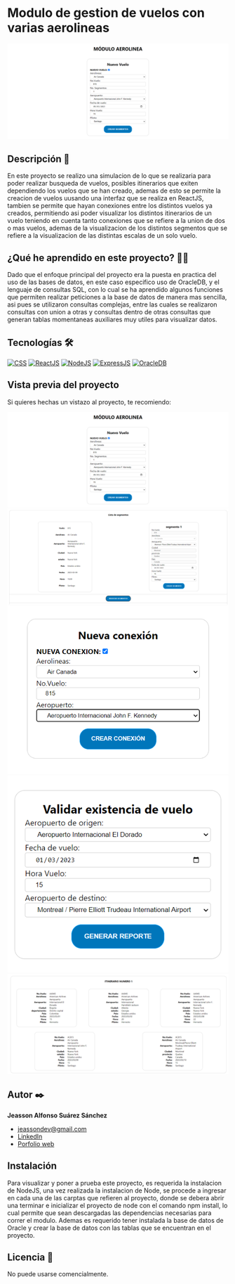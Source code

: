 # Modulo de gestion de vuelos con varias aerolineas
![Imagen del proyecto](https://github.com/JeassonSuarez/ModuloVuelos/blob/main/previewImagenes/creacion%20vuelo%20inicial.png?raw=true)

## Descripción 📑

En este proyecto se realizo una simulacion de lo que se realizaria para poder realizar busqueda de vuelos, posibles itinerarios que exiten dependiendo los vuelos que se han creado, ademas de esto se permite la creacion de vuelos uusando una interfaz que se realiza en ReactJS, tambien se permite que hayan conexiones entre los distintos vuelos ya creados, permitiendo asi poder visualizar los distintos itinerarios de un vuelo teniendo en cuenta tanto conexiones que se refiere a la union de dos o mas vuelos, ademas de la visualizacion de los distintos segmentos que se refiere a la visualizacion de las distintas escalas de un solo vuelo.

## ¿Qué he aprendido en este proyecto? 🙇🏻 

Dado que el enfoque principal del proyecto era la puesta en practica del uso de las bases de datos, en este caso especifico uso de OracleDB, y el lenguaje de consultas SQL, con lo cual se ha aprendido algunos funciones que permiten realizar peticiones a la base de datos de manera mas sencilla, asi pues se utilizaron consultas complejas, entre las cuales se realizaron consultas con union a otras y consultas dentro de otras consultas que generan tablas momentaneas auxiliares muy utiles para visualizar datos. 

## Tecnologías 🛠
<!-- Iconos sacados de: https://github.com/hendrasob/badges/blob/master/README.md y https://github.com/alexandresanlim/Badges4-README.md-Profile -->
[![CSS](https://img.shields.io/badge/CSS3-1572B6?style=for-the-badge&logo=css3&logoColor=white)](https://es.wikipedia.org/wiki/CSS)
[![ReactJS](https://img.shields.io/badge/React-20232A?style=for-the-badge&logo=react&logoColor=61DAFB)](https://es.wikipedia.org/wiki/ReactJS)
[![NodeJS](https://img.shields.io/badge/Node.js-339933?style=for-the-badge&logo=nodedotjs&logoColor=white)](https://es.wikipedia.org/wiki/NodeJS)
[![ExpressJS](https://img.shields.io/badge/Express.js-000000?style=for-the-badge&logo=express&logoColor=white)](https://es.wikipedia.org/wiki/expressjs)
[![OracleDB](https://img.shields.io/badge/Oracle-F80000?style=for-the-badge&logo=Oracle&logoColor=white)](https://es.wikipedia.org/wiki/Oracle)

## Vista previa del proyecto
Si quieres hechas un vistazo al proyecto, te recomiendo:

![Captura del proyecto](https://github.com/JeassonSuarez/ModuloVuelos/blob/main/previewImagenes/creacion%20vuelo%20inicial.png?raw=true)
![Captura del proyecto](https://github.com/JeassonSuarez/ModuloVuelos/blob/main/previewImagenes/creacion%20de%20segmentos.png?raw=true)
![Captura del proyecto](https://github.com/JeassonSuarez/ModuloVuelos/blob/main/previewImagenes/conexion.png?raw=true)
![Captura del proyecto](https://github.com/JeassonSuarez/ModuloVuelos/blob/main/previewImagenes/existecnia%20vuelo.png?raw=true)
![Captura del proyecto](https://github.com/JeassonSuarez/ModuloVuelos/blob/main/previewImagenes/itinerario%20de%20vuelo.png?raw=true)

## Autor ✒️
**Jeasson Alfonso Suárez Sánchez**

* [jeassondev@gmail.com](jeassondev@gmail.com)
* [LinkedIn](www.linkedin.com/in/jeassonsuarez)
* [Porfolio web](https://jeassonsuarez.github.io/Portafolio/)

## Instalación 
Para visualizar y poner a prueba este proyecto, es requerida la instalacion de NodeJS, una vez realizada la instalacion de Node, se procede a ingresar en cada una de las carptas que refieren al proyecto, donde se debera abrir una terminar e inicializar el proyecto de node con el comando npm install, lo cual permite que sean descargadas las dependencias necesarias para correr el modulo. Ademas es requerido tener instalada la base de datos de Oracle y crear la base de datos con las tablas que se encuentran en el proyecto. 

## Licencia 📄
No puede usarse comencialmente.
